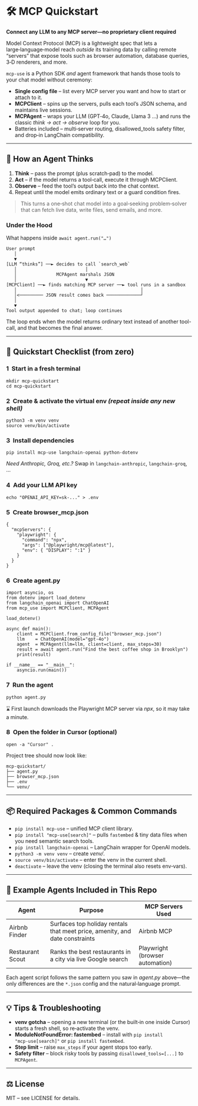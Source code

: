 # 🛠️ MCP Quickstart

**Connect any LLM to any MCP server—no proprietary client required**

Model Context Protocol (MCP) is a lightweight spec that lets a large‑language‑model reach *outside* its training data by calling remote “servers” that expose tools such as browser automation, database queries, 3‑D renderers, and more.

`mcp‑use` is a Python SDK *and* agent framework that hands those tools to your chat model without ceremony:

* **Single config file** – list every MCP server you want and how to start or attach to it.
* **MCPClient** – spins up the servers, pulls each tool’s JSON schema, and maintains live sessions.
* **MCPAgent** – wraps your LLM (GPT‑4o, Claude, Llama 3 …) and runs the classic *think → act → observe* loop for you.
* Batteries included – multi‑server routing, disallowed\_tools safety filter, and drop‑in LangChain compatibility.

---

## 🤖 How an Agent Thinks

1. **Think** – pass the prompt (plus scratch‑pad) to the model.
2. **Act** – if the model returns a tool‑call, execute it through MCPClient.
3. **Observe** – feed the tool’s output back into the chat context.
4. Repeat until the model emits ordinary text or a guard condition fires.

> This turns a one‑shot chat model into a goal‑seeking problem‑solver that can fetch live data, write files, send emails, and more.

### Under the Hood
What happens inside `await agent.run("…")`
```
User prompt
   │
   ▼
[LLM “thinks”] ──► decides to call `search_web`
   │                          │
   │               MCPAgent marshals JSON
   │                          ▼
[MCPClient] ──► finds matching MCP server ──► tool runs in a sandbox
   │                                               │
   │<───────── JSON result comes back ─────────────┘
   │
   ▼
Tool output appended to chat; loop continues
```
The loop ends when the model returns ordinary text instead of another tool-call, and that becomes the final answer.

---

## 🚀 Quickstart Checklist (from zero)

### 1  Start in a fresh terminal

```
mkdir mcp‑quickstart
cd mcp‑quickstart
```

### 2  Create & activate the virtual env *(repeat inside any new shell)*

```
python3 -m venv venv
source venv/bin/activate
```

### 3  Install dependencies

```
pip install mcp‑use langchain‑openai python‑dotenv
```

*Need Anthropic, Groq, etc.?* Swap in `langchain‑anthropic`, `langchain‑groq`, …

### 4  Add your LLM API key

```
echo "OPENAI_API_KEY=sk‑..." > .env
```

### 5  Create **browser\_mcp.json**

```
{
  "mcpServers": {
    "playwright": {
      "command": "npx",
      "args": ["@playwright/mcp@latest"],
      "env": { "DISPLAY": ":1" }
    }
  }
}
```

### 6  Create **agent.py**

```
import asyncio, os
from dotenv import load_dotenv
from langchain_openai import ChatOpenAI
from mcp_use import MCPClient, MCPAgent

load_dotenv()

async def main():
    client = MCPClient.from_config_file("browser_mcp.json")
    llm    = ChatOpenAI(model="gpt‑4o")
    agent  = MCPAgent(llm=llm, client=client, max_steps=30)
    result = await agent.run("Find the best coffee shop in Brooklyn")
    print(result)

if __name__ == "__main__":
    asyncio.run(main())
```

### 7  Run the agent

```
python agent.py
```

⌛ First launch downloads the Playwright MCP server via *npx*, so it may take a minute.

### 8  Open the folder in Cursor (optional)

```
open -a "Cursor" .
```

Project tree should now look like:

```
mcp‑quickstart/
├── agent.py
├── browser_mcp.json
├── .env
└── venv/
```

---

## 📦 Required Packages & Common Commands

* `pip install mcp‑use` – unified MCP client library.
* `pip install "mcp‑use[search]"` – pulls `fastembed` & tiny data files when you need semantic search tools.
* `pip install langchain‑openai` – LangChain wrapper for OpenAI models.
* `python3 -m venv venv` – create *venv/*.
* `source venv/bin/activate` – enter the venv in the current shell.
* `deactivate` – leave the venv (closing the terminal also resets env‑vars).

---

## 🧩 Example Agents Included in This Repo

| Agent            | Purpose                                                                     | MCP Servers Used                |
| ---------------- | --------------------------------------------------------------------------- | ------------------------------- |
| Airbnb Finder    | Surfaces top holiday rentals that meet price, amenity, and date constraints | Airbnb MCP                      |
| Restaurant Scout | Ranks the best restaurants in a city via live Google search                 | Playwright (browser automation) |

Each agent script follows the same pattern you saw in *agent.py* above—the only differences are the `*.json` config and the natural‑language prompt.

---

## 💡 Tips & Troubleshooting

* **venv gotcha** – opening a new terminal (or the built‑in one inside Cursor) starts a fresh shell, so re‑activate the venv.
* **ModuleNotFoundError: fastembed** – install with `pip install "mcp‑use[search]"` or `pip install fastembed`.
* **Step limit** – raise `max_steps` if your agent stops too early.
* **Safety filter** – block risky tools by passing `disallowed_tools=[...]` to `MCPAgent`.

---

## ⚖️ License

MIT – see LICENSE for details.
